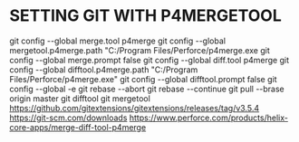 # SETTING GIT WITH P4MERGETOOL
git config --global merge.tool p4merge
git config --global mergetool.p4merge.path "C:/Program Files/Perforce/p4merge.exe
git config --global merge.prompt false
git config --global diff.tool p4merge
git config --global difftool.p4merge.path "C:/Program Files/Perforce/p4merge.exe"
git config --global difftool.prompt false
git config --global -e
git rebase --abort
git rebase --continue 
git pull --brase origin master 
git difftool
git mergetool 
https://github.com/gitextensions/gitextensions/releases/tag/v3.5.4
https://git-scm.com/downloads
https://www.perforce.com/products/helix-core-apps/merge-diff-tool-p4merge
